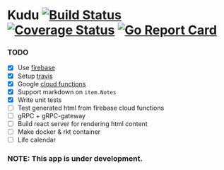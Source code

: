 # Kudu [![Build Status](https://travis-ci.org/rnd/kudu.svg?branch=master)](https://travis-ci.org/rnd/kudu) [![Coverage Status](https://coveralls.io/repos/github/rnd/kudu/badge.svg?branch=master)](https://coveralls.io/github/rnd/kudu?branch=master) [![Go Report Card](https://goreportcard.com/badge/github.com/rnd/kudu)](https://goreportcard.com/report/github.com/rnd/kudu)

### TODO

- [X] Use [firebase](https://firebase.google.com/)
- [X] Setup [travis](https://travis-ci.org)
- [X] Google [cloud functions](https://cloud.google.com/functions/)
- [X] Support markdown on `item.Notes`
- [X] Write unit tests
- [ ] Test generated html from firebase cloud functions
- [ ] gRPC + gRPC-gateway
- [ ] Build react server for rendering html content
- [ ] Make docker & rkt container
- [ ] Life calendar

### NOTE: This app is under development.
